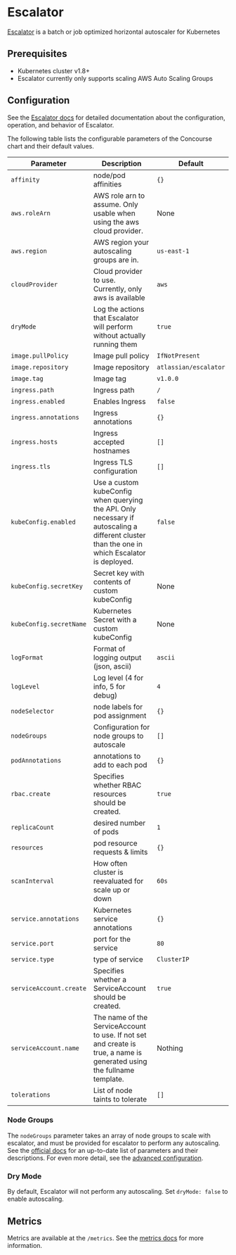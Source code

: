 # Escalator

[Escalator](https://github.com/atlassian/escalator) is a batch or job optimized horizontal autoscaler for Kubernetes

## Prerequisites

- Kubernetes cluster v1.8+ 
- Escalator currently only supports scaling AWS Auto Scaling Groups

## Configuration

See the [Escalator docs](https://github.com/atlassian/escalator/blob/master/docs/README.md) for detailed documentation
about the configuration, operation, and behavior of Escalator.

The following table lists the configurable parameters of the Concourse chart and their default values.

| Parameter               | Description                           | Default                                                    |
| ----------------------- | ----------------------------------    | ---------------------------------------------------------- |
| `affinity` | node/pod affinities | `{}`
| `aws.roleArn` | AWS role arn to assume. Only usable when using the aws cloud provider. | None
| `aws.region` | AWS region your autoscaling groups are in. | `us-east-1`
| `cloudProvider` | Cloud provider to use. Currently, only aws is available | `aws`
| `dryMode` | Log the actions that Escalator will perform without actually running them | `true`
| `image.pullPolicy` | Image pull policy | `IfNotPresent`
| `image.repository` | Image repository | `atlassian/escalator`
| `image.tag` | Image tag | `v1.0.0`
| `ingress.path` | Ingress path | `/`
| `ingress.enabled` | Enables Ingress | `false`
| `ingress.annotations` | Ingress annotations | `{}`
| `ingress.hosts` | Ingress accepted hostnames | `[]`
| `ingress.tls` | Ingress TLS configuration | `[]`
| `kubeConfig.enabled` | Use a custom kubeConfig when querying the API. Only necessary if autoscaling a different cluster than the one in which Escalator is deployed. | `false`
| `kubeConfig.secretKey` | Secret key with contents of custom kubeConfig | None
| `kubeConfig.secretName` | Kubernetes Secret with a custom kubeConfig | None
| `logFormat` | Format of logging output (json, ascii) | `ascii`
| `logLevel` | Log level (4 for info, 5 for debug) | `4`
| `nodeSelector` | node labels for pod assignment | `{}`
| `nodeGroups` | Configuration for node groups to autoscale | `[]`
| `podAnnotations` | annotations to add to each pod | `{}`
| `rbac.create` | Specifies whether RBAC resources should be created. | `true`
| `replicaCount` | desired number of pods | `1`
| `resources` | pod resource requests & limits | `{}`
| `scanInterval` | How often cluster is reevaluated for scale up or down | `60s`
| `service.annotations` | Kubernetes service annotations | `{}`
| `service.port` | port for the service | `80`
| `service.type` | type of service | `ClusterIP`
| `serviceAccount.create` | Specifies whether a ServiceAccount should be created. | `true`
| `serviceAccount.name` | The name of the ServiceAccount to use. If not set and create is true, a name is generated using the fullname template. | Nothing
| `tolerations` | List of node taints to tolerate | `[]`

### Node Groups

The `nodeGroups` parameter takes an array of node groups to scale with escalator, and must be provided for escalator
to perform any autoscaling. See the [official docs](https://github.com/atlassian/escalator/blob/master/docs/configuration/nodegroup.md)
for an up-to-date list of parameters and their descriptions. For even more detail, see the [advanced configuration](https://github.com/atlassian/escalator/blob/master/docs/configuration/advanced-configuration.md).

### Dry Mode

By default, Escalator will not perform any autoscaling. Set `dryMode: false` to enable autoscaling.

## Metrics

Metrics are available at the `/metrics`. See the [metrics docs](https://github.com/atlassian/escalator/blob/master/docs/metrics.md)
for more information.
